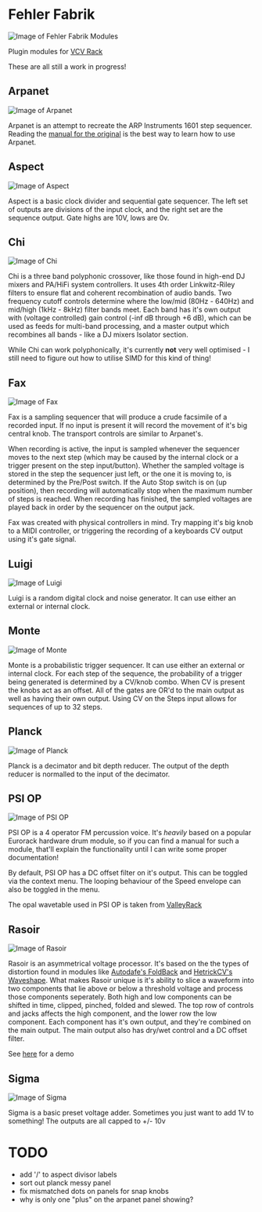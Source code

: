 # Fehler Fabrik

![Image of Fehler Fabrik Modules](https://github.com/RCameron93/FehlerFabrik/blob/master/docs/images/FehlerFabrikModules.png)

Plugin modules for [VCV Rack](http://vcvrack.com)

These are all still a work in progress!

## Arpanet

![Image of Arpanet](https://github.com/RCameron93/FehlerFabrik/blob/master/docs/images/FFArpanet.png)

Arpanet is an attempt to recreate the ARP Instruments 1601 step sequencer. Reading the [manual for the original](https://manuals.fdiskc.com/flat/ARP%20Sequencer%201601%20Owners%20Manual.pdf) is the best way to learn how to use Arpanet.

## Aspect

![Image of Aspect](https://github.com/RCameron93/FehlerFabrik/blob/master/docs/images/FFAspect.png)

Aspect is a basic clock divider and sequential gate sequencer. The left set of outputs are divisions of the input clock, and the right set are the sequence output. Gate highs are 10V, lows are 0v.

## Chi

![Image of Chi](https://github.com/RCameron93/FehlerFabrik/blob/polyphony/docs/images/FFChi.png)

Chi is a three band polyphonic crossover, like those found in high-end DJ mixers and PA/HiFi system controllers. It uses 4th order Linkwitz-Riley filters to ensure flat and coherent recombination of audio bands. Two frequency cutoff controls determine where the low/mid (80Hz - 640Hz) and mid/high (1kHz - 8kHz) filter bands meet. Each band has it's own output with (voltage controlled) gain control (-inf dB through +6 dB), which can be used as feeds for multi-band processing, and a master output which recombines all bands - like a DJ mixers Isolator section.

While Chi can work polyphonically, it's currently **not** very well optimised - I still need to figure out how to utilise SIMD for this kind of thing!

## Fax

![Image of Fax](https://github.com/RCameron93/FehlerFabrik/blob/master/docs/images/FFFax.png)

Fax is a sampling sequencer that will produce a crude facsimile  of a recorded input. If no input is present it will record the movement of it's big central knob. The transport controls are similar to Arpanet's. 

When recording is active, the input is sampled whenever the sequencer moves to the next step (which may be caused by the internal clock or a trigger present on the step input/button). Whether the sampled voltage is stored in the step the sequencer just left, or the one it is moving to, is determined by the Pre/Post switch. If the Auto Stop switch is on (up position), then recording will automatically stop when the maximum number of steps is reached. When recording has finished, the sampled voltages are played back in order by the sequencer on the output jack. 

Fax was created with physical controllers in mind. Try mapping it's big knob to a MIDI controller, or triggering the recording of a keyboards CV output using it's gate signal.

## Luigi

![Image of Luigi](https://github.com/RCameron93/FehlerFabrik/blob/master/docs/images/FFLuigi.png)

Luigi is a random digital clock and noise generator. It can use either an external or internal clock.

## Monte

![Image of Monte](https://github.com/RCameron93/FehlerFabrik/blob/master/docs/images/FFMonte.png)

Monte is a probabilistic trigger sequencer. It can use either an external or internal clock. For each step of the sequence, the probability of a trigger being generated is determined by a CV/knob combo. When CV is present the knobs act as an offset. All of the gates are OR'd to the main output as well as having their own output. Using CV on the Steps input allows for sequences of up to 32 steps.

## Planck

![Image of Planck](https://github.com/RCameron93/FehlerFabrik/blob/master/docs/images/FFPlanck.png)

Planck is a decimator and bit depth reducer. The output of the depth reducer is normalled to the input of the decimator.


## PSI OP

![Image of PSI OP](https://github.com/RCameron93/FehlerFabrik/blob/master/docs/images/FFPSIOP.png)

PSI OP is a 4 operator FM percussion voice. It's *heavily* based on a popular Eurorack hardware drum module, so if you can find a manual for such a module, that'll explain the functionality until I can write some proper documentation!

By default, PSI OP has a DC offset filter on it's output. This can be toggled via the context menu. The looping behaviour of the Speed envelope can also be toggled in the menu.

The opal wavetable used in PSI OP is taken from [ValleyRack](https://github.com/ValleyAudio/ValleyRackFree/tree/v1.0/src/Common/Wavetables)

## Rasoir

![Image of Rasoir](https://github.com/RCameron93/FehlerFabrik/blob/master/docs/images/FFRasoir.png)

Rasoir is an asymmetrical voltage processor. It's based on the the types of distortion found in modules like [Autodafe's FoldBack](https://github.com/antoniograzioli/Autodafe/blob/master/src/FoldBack.cpp) and [HetrickCV's Waveshape](https://github.com/mhetrick/hetrickcv/blob/master/src/Waveshape.cpp). What makes Rasoir unique is it's ability to slice a waveform into two components that lie above or below a threshold voltage and process those components seperately. Both high and low components can be shifted in time, clipped, pinched, folded and slewed. The top row of controls and jacks affects the high component, and the lower row the low component. Each component has it's own output, and they're combined on the main output. The main output also has dry/wet control and a DC offset filter.

See [here](https://www.youtube.com/watch?v=nh-8XyOFzqo&feature=youtu.be) for a demo

## Sigma

![Image of Sigma](https://github.com/RCameron93/FehlerFabrik/blob/master/docs/images/FFSigma.png)

Sigma is a basic preset voltage adder. Sometimes you just want to add 1V to something! The outputs are all capped to +/- 10v


# TODO
* add '/' to aspect divisor labels
* sort out planck messy panel
* fix mismatched dots on panels for snap knobs
* why is only one "plus" on the arpanet panel showing?